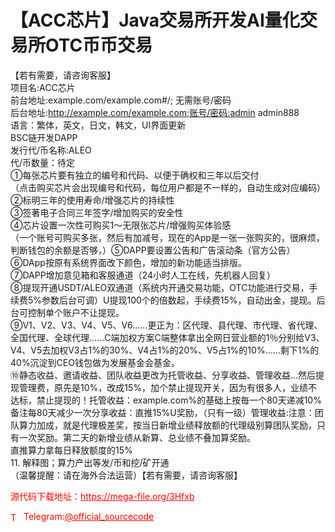 # 【ACC芯片】Java交易所开发AI量化交易所OTC币币交易

【若有需要，请咨询客服】<br>项目名:ACC芯片<br>前台地址:example.com/example.com#/;    无需账号/密码<br>后台地址:http://example.com/example.com;账号/密码:admin admin888<br>语言：繁体，英文，日文，韩文，UI界面更新<br>BSC链开发DAPP<br>发行代/币名称:ALEO<br>代/币数量：待定<br>①每张芯片要有独立的编号和代码、以便于确权和三年以后交付<br>（点击购买芯片会出现编号和代码，每位用户都是不一样的，自动生成对应编码）<br>②标明三年的使用寿命/增强芯片的持续性<br>③签著电子合同三年签字/增加购买的安全性<br>④芯片设置一次性可购买1～无限张芯片/增强购买体验感<br>（一个账号可购买多张，然后有加减号，现在的App是一张一张购买的，很麻烦，判断钱包的余额是否够，）⑤DAPP要设置公告和广告滚动条（官方公告）<br>⑥DApp按原有系统界面改下颜色，增加的新功能适当排版。<br>⑦DAPP增加意见箱和客服通道（24小时人工在线，先机器人回复）<br>⑧提现开通USDT/ALEO双通道（系统内开通交易功能，OTC功能进行交易，手续费5%参数后台可调）U提现100个的倍数起，手续费15%，自动出金，提现。后台可控制单个账户不让提现。<br>⑨V1、V2、V3、V4、V5、V6……更正为：区代理、县代理、市代理、省代理、全国代理、全球代理……C端加权方案C端整体拿出全网日营业额的1％分别给V3、V4、V5去加权V3占1%的30%、V4占1%的20%、V5占1%的10%……剩下1%的40%沉淀到CEO钱包做为发展基金会基金。<br>⑩静态收益、邀请收益、团队收益更改为托管收益、分享收益、管理收益…然后提现管理费，原先是10%，改成15%，加个禁止提现开关，因为有很多人，业绩不达标，禁止提现的！托管收益：example.com%的基础上按毎一个80天递减10%备注每80天减少一次分享收益：直推15%U奖励，（只有一级）管理收益:注意：团队算力加成，就是代理极差奖，按当日新增业绩释放额的代理级别算团队奖励，只有一次奖励。第二天的新增业绩从新算、总业绩不叠加算奖励。    <br>直推算力拿每日释放额度的15%<br>11. 解释图；算力产出等发/币和挖/矿开通<br>（温馨提醒：请在海外合法运营）【若有需要，请咨询客服】<br>


<p style="color: red;">源代码下载地址：<a href="https://mega-file.org/3Hfxb" style="color: red;">https://mega-file.org/3Hfxb</a></p><p style="color: red;"><img src="https://cdn-icons-png.flaticon.com/512/2111/2111646.png" alt="Telegram Icon" style="width: 16px; vertical-align: middle; margin-right: 5px;">Telegram:<a href="https://t.me/official_sourcecode" style="color: red;">@official_sourcecode</a></p>